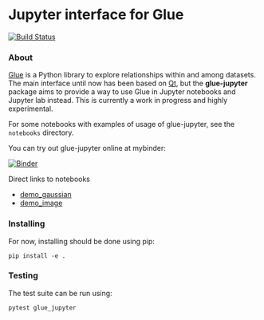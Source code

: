 # Jupyter interface for Glue

[![Build Status](https://travis-ci.org/glue-viz/glue-jupyter.svg?branch=master)](https://travis-ci.org/glue-viz/glue-jupyter)

### About

[Glue](http://glueviz.org/) is a Python library to explore relationships within and among datasets. The main interface until now has been based on [Qt](https://www.qt.io), but the **glue-jupyter** package aims to provide a way to use Glue in Jupyter notebooks and Jupyter lab instead. This is currently a work in progress and highly experimental.

For some notebooks with examples of usage of glue-jupyter, see the ``notebooks`` directory.

You can try out glue-jupyter online at mybinder:

[![Binder](https://mybinder.org/badge.svg)](https://mybinder.org/v2/gh/glue-viz/glue-jupyter/mybinder)

Direct links to notebooks
  * [demo_gaussian](https://mybinder.org/v2/gh/glue-viz/glue-jupyter/master?filepath=notebooks%2Fdemo_image.ipynb)
  * [demo_image](https://mybinder.org/v2/gh/glue-viz/glue-jupyter/master?filepath=notebooks%2Fdemo_image.ipynb)

### Installing

For now, installing should be done using pip:

    pip install -e .
    
### Testing

The test suite can be run using:

    pytest glue_jupyter


